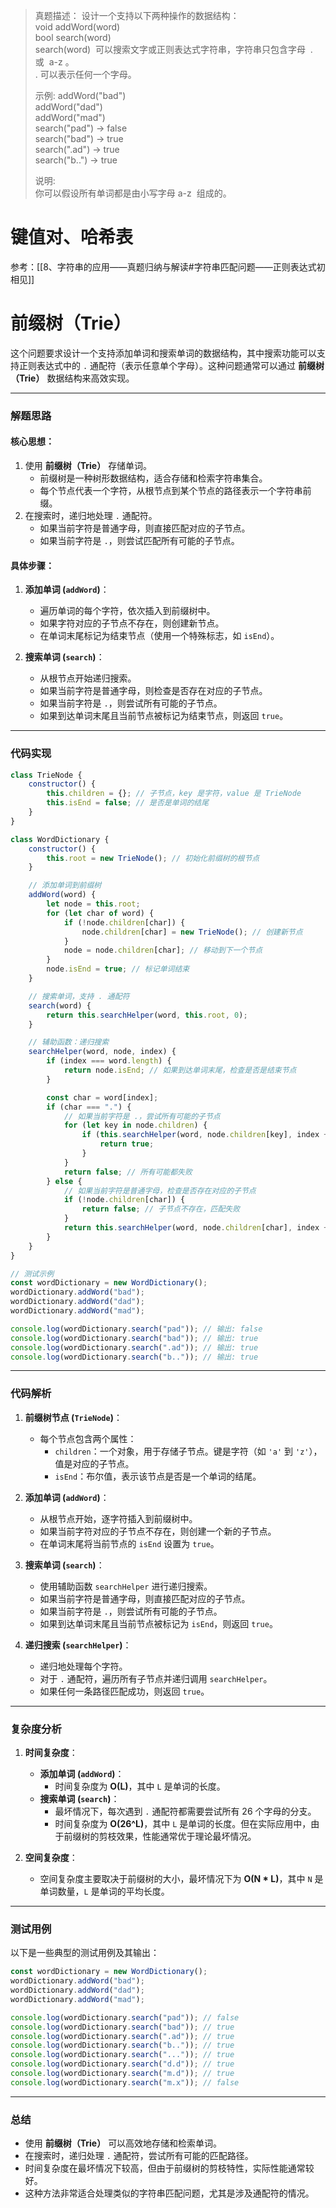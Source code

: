 
> 真题描述： 设计一个支持以下两种操作的数据结构：  
> void addWord(word)  
> bool search(word)  
> search(word)  可以搜索文字或正则表达式字符串，字符串只包含字母  .  或  a-z 。  
> . 可以表示任何一个字母。
> 
> 示例:
> addWord("bad")  
> addWord("dad")  
> addWord("mad")  
> search("pad") -> false  
> search("bad") -> true  
> search(".ad") -> true  
> search("b..") -> true  
> 
> 说明:  
> 你可以假设所有单词都是由小写字母 a-z  组成的。


# 键值对、哈希表
参考：[[8、字符串的应用——真题归纳与解读#字符串匹配问题——正则表达式初相见]]


# 前缀树（Trie）
这个问题要求设计一个支持添加单词和搜索单词的数据结构，其中搜索功能可以支持正则表达式中的 `.` 通配符（表示任意单个字母）。这种问题通常可以通过 **前缀树（Trie）** 数据结构来高效实现。

---

### 解题思路

#### 核心思想：
1. 使用 **前缀树（Trie）** 存储单词。
   - 前缀树是一种树形数据结构，适合存储和检索字符串集合。
   - 每个节点代表一个字符，从根节点到某个节点的路径表示一个字符串前缀。
2. 在搜索时，递归地处理 `.` 通配符。
   - 如果当前字符是普通字母，则直接匹配对应的子节点。
   - 如果当前字符是 `.`，则尝试匹配所有可能的子节点。

#### 具体步骤：
1. **添加单词 (`addWord`)**：
   - 遍历单词的每个字符，依次插入到前缀树中。
   - 如果字符对应的子节点不存在，则创建新节点。
   - 在单词末尾标记为结束节点（使用一个特殊标志，如 `isEnd`）。
   
2. **搜索单词 (`search`)**：
   - 从根节点开始递归搜索。
   - 如果当前字符是普通字母，则检查是否存在对应的子节点。
   - 如果当前字符是 `.`，则尝试所有可能的子节点。
   - 如果到达单词末尾且当前节点被标记为结束节点，则返回 `true`。

---

### 代码实现

```javascript
class TrieNode {
    constructor() {
        this.children = {}; // 子节点，key 是字符，value 是 TrieNode
        this.isEnd = false; // 是否是单词的结尾
    }
}

class WordDictionary {
    constructor() {
        this.root = new TrieNode(); // 初始化前缀树的根节点
    }

    // 添加单词到前缀树
    addWord(word) {
        let node = this.root;
        for (let char of word) {
            if (!node.children[char]) {
                node.children[char] = new TrieNode(); // 创建新节点
            }
            node = node.children[char]; // 移动到下一个节点
        }
        node.isEnd = true; // 标记单词结束
    }

    // 搜索单词，支持 . 通配符
    search(word) {
        return this.searchHelper(word, this.root, 0);
    }

    // 辅助函数：递归搜索
    searchHelper(word, node, index) {
        if (index === word.length) {
            return node.isEnd; // 如果到达单词末尾，检查是否是结束节点
        }

        const char = word[index];
        if (char === ".") {
            // 如果当前字符是 .，尝试所有可能的子节点
            for (let key in node.children) {
                if (this.searchHelper(word, node.children[key], index + 1)) {
                    return true;
                }
            }
            return false; // 所有可能都失败
        } else {
            // 如果当前字符是普通字母，检查是否存在对应的子节点
            if (!node.children[char]) {
                return false; // 子节点不存在，匹配失败
            }
            return this.searchHelper(word, node.children[char], index + 1); // 继续匹配下一个字符
        }
    }
}

// 测试示例
const wordDictionary = new WordDictionary();
wordDictionary.addWord("bad");
wordDictionary.addWord("dad");
wordDictionary.addWord("mad");

console.log(wordDictionary.search("pad")); // 输出: false
console.log(wordDictionary.search("bad")); // 输出: true
console.log(wordDictionary.search(".ad")); // 输出: true
console.log(wordDictionary.search("b..")); // 输出: true
```

---

### 代码解析

1. **前缀树节点 (`TrieNode`)**：
   - 每个节点包含两个属性：
     - `children`：一个对象，用于存储子节点。键是字符（如 `'a'` 到 `'z'`），值是对应的子节点。
     - `isEnd`：布尔值，表示该节点是否是一个单词的结尾。

2. **添加单词 (`addWord`)**：
   - 从根节点开始，逐字符插入到前缀树中。
   - 如果当前字符对应的子节点不存在，则创建一个新的子节点。
   - 在单词末尾将当前节点的 `isEnd` 设置为 `true`。

3. **搜索单词 (`search`)**：
   - 使用辅助函数 `searchHelper` 进行递归搜索。
   - 如果当前字符是普通字母，则直接匹配对应的子节点。
   - 如果当前字符是 `.`，则尝试所有可能的子节点。
   - 如果到达单词末尾且当前节点被标记为 `isEnd`，则返回 `true`。

4. **递归搜索 (`searchHelper`)**：
   - 递归地处理每个字符。
   - 对于 `.` 通配符，遍历所有子节点并递归调用 `searchHelper`。
   - 如果任何一条路径匹配成功，则返回 `true`。

---

### 复杂度分析

1. **时间复杂度**：
   - **添加单词 (`addWord`)**：
     - 时间复杂度为 **O(L)**，其中 `L` 是单词的长度。
   - **搜索单词 (`search`)**：
     - 最坏情况下，每次遇到 `.` 通配符都需要尝试所有 26 个字母的分支。
     - 时间复杂度为 **O(26^L)**，其中 `L` 是单词的长度。但在实际应用中，由于前缀树的剪枝效果，性能通常优于理论最坏情况。

2. **空间复杂度**：
   - 空间复杂度主要取决于前缀树的大小，最坏情况下为 **O(N * L)**，其中 `N` 是单词数量，`L` 是单词的平均长度。

---

### 测试用例

以下是一些典型的测试用例及其输出：

```javascript
const wordDictionary = new WordDictionary();
wordDictionary.addWord("bad");
wordDictionary.addWord("dad");
wordDictionary.addWord("mad");

console.log(wordDictionary.search("pad")); // false
console.log(wordDictionary.search("bad")); // true
console.log(wordDictionary.search(".ad")); // true
console.log(wordDictionary.search("b..")); // true
console.log(wordDictionary.search("...")); // true
console.log(wordDictionary.search("d.d")); // true
console.log(wordDictionary.search("m.d")); // true
console.log(wordDictionary.search("m.x")); // false
```

---

### 总结

- 使用 **前缀树（Trie）** 可以高效地存储和检索单词。
- 在搜索时，递归处理 `.` 通配符，尝试所有可能的匹配路径。
- 时间复杂度在最坏情况下较高，但由于前缀树的剪枝特性，实际性能通常较好。
- 这种方法非常适合处理类似的字符串匹配问题，尤其是涉及通配符的情况。